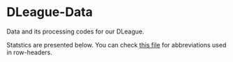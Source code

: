# DLeague-Data

Data and its processing codes for our DLeague.

Statstics are presented below. You can check [this file](./assets/abbr_reference.md) for abbreviations used in row-headers.
